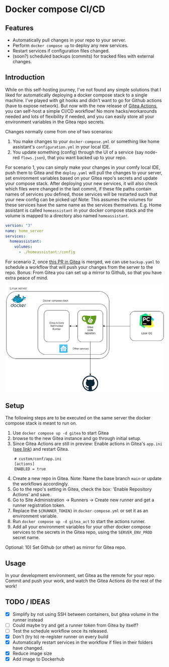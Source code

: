 # Docker compose CI/CD
## Features
- Automatically pull changes in your repo to your server.
- Perform `docker compose up` to deploy any new services.
- Restart services if configuration files changed.
- (soon?) scheduled backups (commits) for tracked files with external changes.

## Introduction
While on this self-hosting journey, I've not found any simple solutions that I liked for automatically deploying a docker compose
stack to a single machine. I've played with git hooks and didn't want to go for Github actions (have to expose network). But now with the 
new release of [Gitea Actions](https://blog.gitea.io/2022/12/feature-preview-gitea-actions/), you can self-host a simple 
CI/CD workflow! No more hacks/workarounds needed and lots of flexibility if needed, and you can easily store all your 
environment variables in the Gitea repo secrets.

Changes normally come from one of two scenarios:
1) You make changes to your `docker-compose.yml` or something like home assistant's `configuration.yml` in your local IDE.
2) You update something (config) through the UI of a service (say node-red `flows.json`), 
that you want backed up to your repo.

For scenario 1, you can simply make your changes in your comfy local IDE, push them to Gitea and the `deploy.yaml` 
will pull the changes to your server, set environment variables based on your Gitea repo's secrets and update your compose stack.
After deploying your new services, it will also check which files were changed in the last commit, if these file paths contain
names of services you defined, those services will be restarted such that your new config can be picked up! Note: This assumes
the volumes for these services have the same name as the services themselves. E.g. Home assistant is called `homeassistant` in
your docker compose stack and the volume is mapped to a directory also named `homeassistant`.

```yaml
version: "3"
name: home_server
services:
  homeassistant:
    volumes:
      - ./homeassistant:/config
```
For scenario 2, once [this PR in Gitea](https://github.com/go-gitea/gitea/pull/22751) is merged, we can use `backup.yaml`
to schedule a workflow that will push your changes from the server to the repo.
Bonus: From Gitea you can set up a mirror to Github, so that you have extra peace of mind.


![Architecture](./img/Architecture.png)

## Setup
The following steps are to be executed on the same server the docker compose stack is meant to run on.

1) Use `docker compose up -d gitea` to start Gitea
2) browse to the new Gitea instance and go through initial setup.
3) Since Gitea Actions are still in preview: Enable actions in Gitea's `app.ini` ([see link](https://blog.gitea.io/2022/12/feature-preview-gitea-actions/)) 
and restart Gitea.
```
    # custom/conf/app.ini
    [actions]
    ENABLED = true
```
4) Create a new repo in Gitea. Note: Name the base branch `main` or update the workflows accordingly.
5) Go to the repo's setting in Gitea, check the box: 'Enable Repository Actions' and save.
6) Go to Site Administration -> Runners -> Create new runner and get a runner registration token. 
7) Replace the `${RUNNER_TOKEN}` in `docker-compose.yml` or set it as an environment variable.
8) Run `docker compose up -d gitea_act` to start the actions runner.
9) Add all your environment variables for your other docker compose services to the secrets in the Gitea repo,
using the `SERVER_ENV_PROD` secret name.

Optional:
10) Set Github (or other) as mirror for Gitea repo.

## Usage
In your development environment, set Gitea as the remote for your repo.
Commit and push your work, and watch the Gitea Actions do the rest of the work!

## TODO / IDEAS
- [x] Simplify by not using SSH between containers, but gitea volume in the runner instead
- [ ] Could maybe try and get a runner token from Gitea by itself?
- [ ] Test the schedule workflow once its released.
- [x] Don't (try to) re-register runner on every build
- [x] Automatically restart services in the workflow if files in their folders have changed.
- [x] Reduce image size
- [x] Add image to Dockerhub
